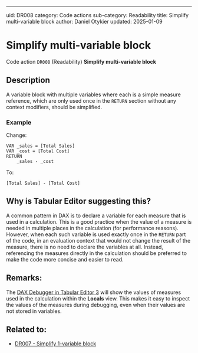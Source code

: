 ---
uid: DR008
category: Code actions
sub-category: Readability
title: Simplify multi-variable block
author: Daniel Otykier
updated: 2025-01-09

# Simplify multi-variable block

Code action `DR008` (Readability) **Simplify multi-variable block**

## Description

A variable block with multiple variables where each is a simple measure reference, which are only used once in the `RETURN` section without any context modifiers, should be simplified. 

### Example

Change:
```dax
VAR _sales = [Total Sales]
VAR _cost = [Total Cost]
RETURN
    _sales - _cost
```

To:
```dax
[Total Sales] - [Total Cost]
```

## Why is Tabular Editor suggesting this?

A common pattern in DAX is to declare a variable for each measure that is used in a calculation. This is a good practice when the value of a measure is needed in multiple places in the calculation (for performance reasons). However, when each such variable is used exactly once in the `RETURN` part of the code, in an evaluation context that would not change the result of the measure, there is no need to declare the variables at all. Instead, referencing the measures directly in the calculation should be preferred to make the code more concise and easier to read.

## Remarks:

The [DAX Debugger in Tabular Editor 3](xref:dax-debugger) will show the values of measures used in the calculation within the **Locals** view. This makes it easy to inspect the values of the measures during debugging, even when their values are not stored in variables.

## Related to:

- [DR007 - Simplify 1-variable block](xref:DR007)
